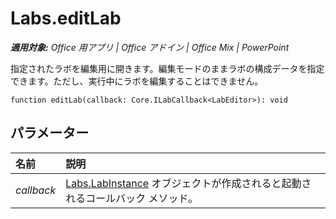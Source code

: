 ﻿
# Labs.editLab

 _**適用対象:** Office 用アプリ | Office アドイン | Office Mix | PowerPoint_

指定されたラボを編集用に開きます。編集モードのままラボの構成データを指定できます。ただし、実行中にラボを編集することはできません。

```
function editLab(callback: Core.ILabCallback<LabEditor>): void
```


## パラメーター


|**名前**|**説明**|
|:-----|:-----|
| _callback_|[Labs.LabInstance](../../reference/office-mix/labs.labinstance.md) オブジェクトが作成されると起動されるコールバック メソッド。|
